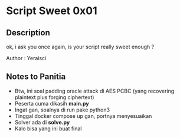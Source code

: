 # Script Sweet 0x01

## Description
ok, i ask you once again, is your script really sweet enough ?

Author : Yeraisci

## Notes to Panitia
- Btw, ini soal padding oracle attack di AES PCBC (yang recovering plaintext plus forging ciphertext)
- Peserta cuma dikasih **main.py**
- Ingat gan, soalnya di run pake python3
- Tinggal docker compose up gan, portnya menyesuaikan
- Solver ada di **solve.py**
- Kalo bisa yang ini buat final

